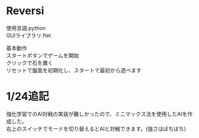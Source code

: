 # Reversi
使用言語:python  
GUIライブラリ:flet  

基本動作  
スタートボタンでゲームを開始  
クリックで石を置く  
リセットで盤面を初期化し、スタートで最初から遊べます  

# 1/24追記
強化学習でのAI対戦の実装が難しかったので、ミニマックス法を使用したAIを作成した。  
右上のスイッチでモードを切り替えるとAIと対戦できます。(強さはぼちぼち)
